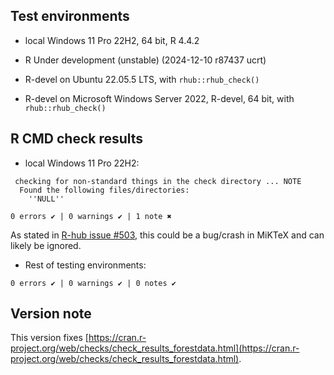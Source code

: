 
## Test environments

* local Windows 11 Pro 22H2, 64 bit, R 4.4.2

* R Under development (unstable) (2024-12-10 r87437 ucrt)

* R-devel on Ubuntu 22.05.5 LTS, with `rhub::rhub_check()`

* R-devel on Microsoft Windows Server 2022, R-devel, 64 bit, with `rhub::rhub_check()`

## R CMD check results

* local Windows 11 Pro 22H2: 
```
 checking for non-standard things in the check directory ... NOTE
  Found the following files/directories:
    ''NULL''

0 errors ✔ | 0 warnings ✔ | 1 note ✖
```

As stated in [R-hub issue #503](https://github.com/r-hub/rhub/issues/503), this could be a bug/crash in MiKTeX and can likely be ignored.

* Rest of testing environments:

```
0 errors ✔ | 0 warnings ✔ | 0 notes ✔  
```

## Version note

This version fixes [https://cran.r-project.org/web/checks/check_results_forestdata.html](https://cran.r-project.org/web/checks/check_results_forestdata.html).
